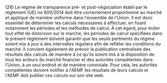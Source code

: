 (26) Le régime de transparence pré- et post-négociation établi par le règlement (UE) no 600/2014 doit être correctement proportionné au marché et appliqué de manière uniforme dans l'ensemble de l'Union. Il est donc essentiel de déterminer les calculs nécessaires à effectuer, en fixant notamment les périodes et les méthodes de calcul. À cet égard, pour éviter tout effet de distorsion sur le marché, les périodes de calcul spécifiées dans le présent règlement doivent garantir que les seuils pertinents du régime soient mis à jour à des intervalles réguliers afin de refléter les conditions du marché. Il convient également de prévoir la publication centralisée des résultats des calculs de manière à ce qu'ils soient mis à la disposition de tous les acteurs du marché financier et des autorités compétentes dans l'Union, à un seul endroit et de manière conviviale. Pour cela, les autorités compétentes doivent notifier à l'AEMF les résultats de leurs calculs et l'AEMF doit publier ces calculs sur son site web.